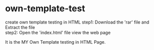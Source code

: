# own-template-test
create own template testing in HTML
 step1: Download the 'rar' file and Extract the file  
 step2: Open the 'index.html' file view the web page

It is the MY Own Template testing in HTML Page.
